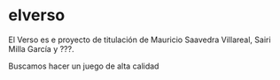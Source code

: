 # elverso
El Verso es e proyecto de titulación de Mauricio Saavedra Villareal, Sairi Milla García y ???. 

Buscamos hacer un juego de alta calidad
